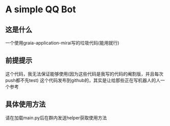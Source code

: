 # A simple QQ Bot

## 这是什么
一个使用graia-application-mirai写的垃圾代码(能用就行)

## 前提提示
这个代码，我无法保证能够使用(因为这些代码是我写的代码的阉割版，并且每次push都不先test)
这个代码发布到github的，其实是让给那些正在写机器人的人一个参考

## 具体使用方法
请在加载main.py后在群内发送helper获取使用方法
